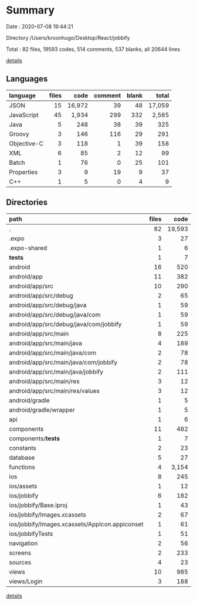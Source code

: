 # Summary

Date : 2020-07-08 19:44:21

Directory /Users/kroonhugo/Desktop/React/jobbify

Total : 82 files,  19593 codes, 514 comments, 537 blanks, all 20644 lines

[details](details.md)

## Languages
| language | files | code | comment | blank | total |
| :--- | ---: | ---: | ---: | ---: | ---: |
| JSON | 15 | 16,972 | 39 | 48 | 17,059 |
| JavaScript | 45 | 1,934 | 299 | 332 | 2,565 |
| Java | 5 | 248 | 38 | 39 | 325 |
| Groovy | 3 | 146 | 116 | 29 | 291 |
| Objective-C | 3 | 118 | 1 | 39 | 158 |
| XML | 6 | 85 | 2 | 12 | 99 |
| Batch | 1 | 76 | 0 | 25 | 101 |
| Properties | 3 | 9 | 19 | 9 | 37 |
| C++ | 1 | 5 | 0 | 4 | 9 |

## Directories
| path | files | code | comment | blank | total |
| :--- | ---: | ---: | ---: | ---: | ---: |
| . | 82 | 19,593 | 514 | 537 | 20,644 |
| .expo | 3 | 27 | 0 | 3 | 30 |
| .expo-shared | 1 | 6 | 0 | 1 | 7 |
| __tests__ | 1 | 7 | 4 | 4 | 15 |
| android | 16 | 520 | 175 | 112 | 807 |
| android/app | 11 | 382 | 151 | 73 | 606 |
| android/app/src | 10 | 290 | 40 | 50 | 380 |
| android/app/src/debug | 2 | 65 | 8 | 9 | 82 |
| android/app/src/debug/java | 1 | 59 | 8 | 6 | 73 |
| android/app/src/debug/java/com | 1 | 59 | 8 | 6 | 73 |
| android/app/src/debug/java/com/jobbify | 1 | 59 | 8 | 6 | 73 |
| android/app/src/main | 8 | 225 | 32 | 41 | 298 |
| android/app/src/main/java | 4 | 189 | 30 | 33 | 252 |
| android/app/src/main/java/com | 2 | 78 | 17 | 13 | 108 |
| android/app/src/main/java/com/jobbify | 2 | 78 | 17 | 13 | 108 |
| android/app/src/main/java/jobbify | 2 | 111 | 13 | 20 | 144 |
| android/app/src/main/res | 3 | 12 | 2 | 4 | 18 |
| android/app/src/main/res/values | 3 | 12 | 2 | 4 | 18 |
| android/gradle | 1 | 5 | 0 | 1 | 6 |
| android/gradle/wrapper | 1 | 5 | 0 | 1 | 6 |
| api | 1 | 6 | 0 | 2 | 8 |
| components | 11 | 482 | 2 | 94 | 578 |
| components/__tests__ | 1 | 7 | 0 | 4 | 11 |
| constants | 2 | 23 | 0 | 5 | 28 |
| database | 5 | 27 | 0 | 10 | 37 |
| functions | 4 | 3,154 | 45 | 41 | 3,240 |
| ios | 8 | 245 | 1 | 46 | 292 |
| ios/assets | 1 | 12 | 0 | 0 | 12 |
| ios/jobbify | 6 | 182 | 1 | 31 | 214 |
| ios/jobbify/Base.lproj | 1 | 43 | 0 | 1 | 44 |
| ios/jobbify/Images.xcassets | 2 | 67 | 0 | 2 | 69 |
| ios/jobbify/Images.xcassets/AppIcon.appiconset | 1 | 61 | 0 | 1 | 62 |
| ios/jobbifyTests | 1 | 51 | 0 | 15 | 66 |
| navigation | 2 | 56 | 3 | 9 | 68 |
| screens | 2 | 233 | 0 | 22 | 255 |
| sources | 4 | 23 | 0 | 0 | 23 |
| views | 10 | 985 | 39 | 162 | 1,186 |
| views/Login | 3 | 188 | 0 | 33 | 221 |

[details](details.md)